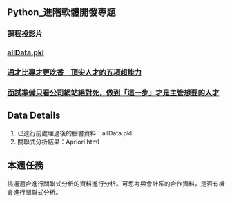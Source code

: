 ## Python_進階軟體開發專題

### [課程投影片](https://ppt.cc/fJbfRx)

### [allData.pkl](https://drive.google.com/file/d/1RPncsqowISLTQkbcGNwB_x1ZHy6o3Q08/view?usp=sharing)

### [通才比專才更吃香　頂尖人才的五項超能力](https://www.cw.com.tw/article/article.action?id=5091992&utm_campaign=Daily&utm_medium=Social&utm_source=Facebook&fbclid=IwAR1VZWOPc-nTmLUKx_vqyNA2ETOEFsnOA9rMFWIUfnXVH7aPOKVbaIbwHJ4)

### [面試準備只看公司網站絕對死，做到「這一步」才是主管想要的人才](https://buzzorange.com/techorange/2018/11/09/what-quality-does-company-value-most/?fbclid=IwAR0B3wdqTE3opvBrolGFW2-AWnYcv8N8PnpJDtCkj7lbxBezetlnXCUy7qM)

## Data Details
1. 已進行前處理過後的臉書資料：allData.pkl
2. 關聯式分析結果：Apriori.html

## 本週任務
挑選適合進行關聯式分析的資料進行分析。可思考與會計系的合作資料，是否有機會進行關聯式分析。
